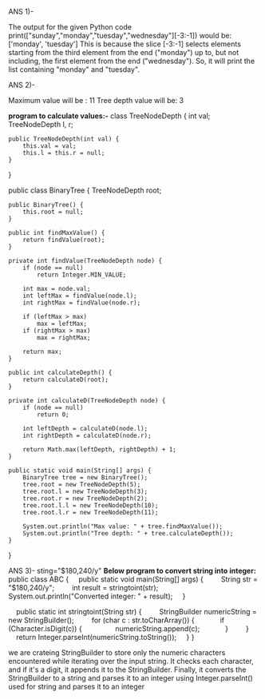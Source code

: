 ANS 1)-

The output for the given Python code print(["sunday","monday","tuesday","wednesday"][-3:-1]) would be:
['monday', 'tuesday']
This is because the slice [-3:-1] selects elements starting from the third element from the end ("monday") up to, but not including, the first element from the end ("wednesday"). 
So, it will print the list containing "monday" and "tuesday".


ANS 2)-

Maximum value will be : 11
Tree depth value will be: 3

**program to calculate values:-**
class TreeNodeDepth {
    int val;
    TreeNodeDepth l, r;

    public TreeNodeDepth(int val) {
        this.val = val;
        this.l = this.r = null;
    }
}

public class BinaryTree {
    TreeNodeDepth root;

    public BinaryTree() {
        this.root = null;
    }

    public int findMaxValue() {
        return findValue(root);
    }

    private int findValue(TreeNodeDepth node) {
        if (node == null)
            return Integer.MIN_VALUE;

        int max = node.val;
        int leftMax = findValue(node.l);
        int rightMax = findValue(node.r);

        if (leftMax > max)
            max = leftMax;
        if (rightMax > max)
            max = rightMax;

        return max;
    }

    public int calculateDepth() {
        return calculateD(root);
    }

    private int calculateD(TreeNodeDepth node) {
        if (node == null)
            return 0;

        int leftDepth = calculateD(node.l);
        int rightDepth = calculateD(node.r);

        return Math.max(leftDepth, rightDepth) + 1;
    }

    public static void main(String[] args) {
        BinaryTree tree = new BinaryTree();
        tree.root = new TreeNodeDepth(5);
        tree.root.l = new TreeNodeDepth(3);
        tree.root.r = new TreeNodeDepth(2);
        tree.root.l.l = new TreeNodeDepth(10);
        tree.root.l.r = new TreeNodeDepth(11);

        System.out.println("Max value: " + tree.findMaxValue());
        System.out.println("Tree depth: " + tree.calculateDepth());
    }
}



ANS 3)- 
sting="$180,240/y"
**Below program to convert string into integer:**
public class ABC {
    public static void main(String[] args) {
        String str = "$180,240/y";
        int result = stringtoint(str);
        System.out.println("Converted integer: " + result);
    }

    public static int stringtoint(String str) {
        StringBuilder numericString = new StringBuilder();
        for (char c : str.toCharArray()) {
            if (Character.isDigit(c)) {
                numericString.append(c);
            }
        }
        return Integer.parseInt(numericString.toString());
    }
}

we are crateing StringBuilder to store only the numeric characters encountered while iterating over the input string. 
It checks each character, and if it's a digit, it appends it to the StringBuilder. Finally,
it converts the StringBuilder to a string and parses it to an integer using Integer.parseInt() used for string and parses it to an integer  

